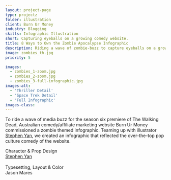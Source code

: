 ```yaml
---
layout: project-page
type: projectz
folder: illustration
client: Burn Ur Money
industry: Blogging
skills: Infographic Illustration
short: Capturing eyeballs on a growing comedy website.
title: 8 Ways to Own the Zombie Apocalypse Infographic
description: Riding a wave of zombie-buzz to capture eyeballs on a growing Australian comedy website.
image: zombies_th.jpg
priority: 5

images: 
  - zombies_1-zoom.jpg
  - zombies_2-zoom.jpg
  - zombies_3-full-infographic.jpg
images-alt:
  - 'Thriller Detail'
  - 'Space Trek Detail'
  - 'Full Infographic'
images-class:
---
```


To ride a wave of media buzz for the season six premiere of The Walking Dead, Australian comedy/affiliate marketing website Burn Ur Money commissioned a zombie themed infographic. Teaming up with illustrator <a href="https://thatshowiparty.blogspot.com/" target="_blank">Stephen Yan</a>, we created an infographic that reflected the over-the-top pop culture comedy of the website.

Character & Prop Design <br>
<a href="https://thatshowiparty.blogspot.com/" target="_blank">Stephen Yan</a>
<br><br>
Typesetting, Layout & Color <br>
Jason Mares
